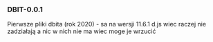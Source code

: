 ### DBIT-0.0.1

Pierwsze pliki dbita (rok 2020) - sa na wersji 11.6.1 d.js wiec raczej nie zadziałają a nic w nich nie ma wiec moge je wrzucić
